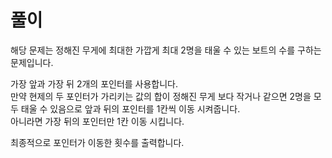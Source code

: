 # 풀이

해당 문제는 정해진 무게에 최대한 가깝게 최대 2명을 태울 수 있는 보트의 수를 구하는 문제입니다.  

가장 앞과 가장 뒤 2개의 포인터를 사용합니다.  
만약 현제의 두 포인터가 가리키는 값의 합이 정해진 무게 보다 작거나 같으면 2명을 모두 태울 수 있음으로 앞과 뒤의 포인터를 1칸씩 이동 시켜줍니다.  
아니라면 가장 뒤의 포인터만 1칸 이동 시킵니다.  

최종적으로 포인터가 이동한 횟수를 출력합니다.